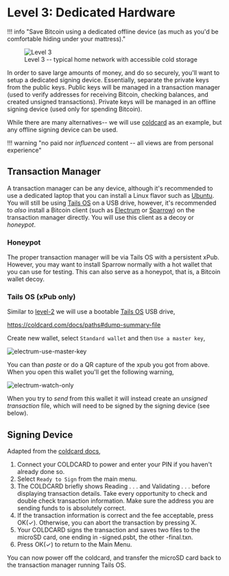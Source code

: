 # Level 3: Dedicated Hardware

!!! info "Save Bitcoin using a dedicated offline device (as much as you'd be comfortable hiding under your mattress)."
    <figure markdown>
    ![Level 3](/images/levels-Level-3.drawio.png)
      <figcaption>Level 3 -- typical home network with accessible cold storage</figcaption>
    </figure>

In order to save large amounts of money,
 and do so securely,
 you'll want to setup a dedicated signing device.
Essentially, separate the private keys from the public keys.
Public keys will be managed in a transaction manager
 (used to verify addresses for receiving Bitcoin,
 checking balances,
 and created unsigned transactions).
Private keys will be managed in an offline signing device
 (used only for spending Bitcoin).

While there are many alternatives-- we will use
 [coldcard](https://coldcard.com/)
 as an example, but any offline signing device can be used.


!!! warning "no paid nor *influenced* content -- all views are from personal experience"




## Transaction Manager

A transaction manager can be any device,
 although it's recommended to use a dedicated laptop
 that you can install a Linux flavor such as
 [Ubuntu](https://ubuntu.com/).
You will still be using 
 [Tails OS](https://tails.boum.org/) on a USB drive,
 however, it's recommended to *also* install
 a Bitcoin client (such as
 [Electrum](https://electrum.org/#home)
 or
 [Sparrow](https://www.sparrowwallet.com/))
 on the transaction manager directly.
You will use this client as a
 decoy or *honeypot*.
 


### Honeypot

The proper transaction manager will be via Tails OS with a persistent xPub.
However, you may want to install Sparrow normally with a hot wallet that you can use for testing.
This can also serve as a honeypot, that is, a Bitcoin wallet decoy.




### Tails OS (xPub only)

Similar to [level-2](../level-2) we will use a
 bootable 
 [Tails OS](https://tails.boum.org/) USB drive,

https://coldcard.com/docs/paths#dump-summary-file


Create new wallet, select `Standard wallet` and then `Use a master key`,

![electrum-use-master-key](/images/electrum-use-master-key.png)

You can than *paste* or do a QR capture of the xpub you got from above.
When you open this wallet you'll get the following warning,

![electrum-watch-only](/images/electrum-watch-only.png)

When you try to *send* from this wallet it will instead create an
 *unsigned transaction* file, which will need to be signed by
 the signing device (see below).




## Signing Device

Adapted from the
 [coldcard docs](https://coldcard.com/docs/send-receive-btc#sending-bitcoin-airgapped),

1. Connect your COLDCARD to power and enter your PIN if you haven't already done so.
1. Select `Ready to Sign` from the main menu.
1. The COLDCARD briefly shows Reading . . . and Validating . . . before displaying transaction details. Take every opportunity to check and double check transaction information. Make sure the address you are sending funds to is absolutely correct.
1. If the transaction information is correct and the fee acceptable, press OK(✓). Otherwise, you can abort the transaction by pressing X.
1. Your COLDCARD signs the transaction and saves two files to the microSD card, one ending in -signed.psbt, the other -final.txn.
1. Press OK(✓) to return to the Main Menu.

You can now power off the coldcard,
 and transfer the microSD card back to the transaction manager 
 running Tails OS.



<!--

Coldcard

DIY rpi-zero

Seedsigner

https://alevchuk.medium.com/bitcoin-good-start-c70ef23092c2



## Hardware Wallets

Hardware Wallets
 can be a great self custody solution.

However, with the exception of devices like the
 [Coldcard](https://coldcard.com/),
 hardware wallets offer
 very different approaches to self-custody,
 are rarely Bitcoin-only,
 and they often
 involve proprietary software or hardware,
 with limited ability to verify entropy.



-->






